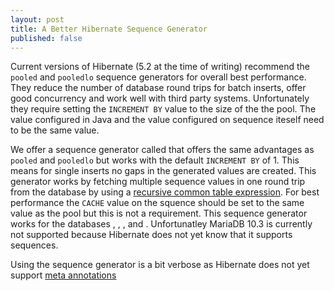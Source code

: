 ```yaml
---
layout: post
title: A Better Hibernate Sequence Generator
published: false
---
```


Current versions of Hibernate (5.2 at the time of writing) recommend the `pooled` and `pooledlo` sequence generators for overall best performance. They reduce the number of database round trips for batch inserts, offer good concurrency and work well with third party systems. Unfortunately they require setting the `INCREMENT BY` value to the size of the the pool. The value configured in Java and the value configured on sequence iteself need to be the same value.

We offer a sequence generator called that offers the same advantages as `pooled` and `pooledlo` but works with the default `INCREMENT BY` of 1. This means for single inserts no gaps in the generated values are created. This generator works by fetching multiple sequence values in one round trip from the database by using a [recursive common table expression](). For best performance the `CACHE` value on the squence should be set to the same value as the pool but this is not a requirement.
This sequence generator works for the databases , , , and . Unfortunatley MariaDB 10.3 is currently not supported because Hibernate does not yet know that it supports sequences.

Using the sequence generator is a bit verbose as Hibernate does not yet support [meta annotations]()

```java
```


